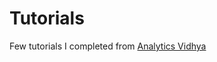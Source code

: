 # Tutorials
Few tutorials I completed from [Analytics Vidhya](https://www.analyticsvidhya.com/blog/2016/10/17-ultimate-data-science-projects-to-boost-your-knowledge-and-skills/)
